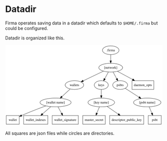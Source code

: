 # Datadir

Firma operates saving data in a datadir which defaults to `$HOME/.firma` but could be configured.

Datadir is organized like this.

![datadir](datadir.svg)

All squares are json files while circles are directories.